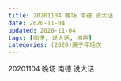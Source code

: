 ```yaml
---
title: 20201104 晚场 南德 说大话 
date: 2020-11-04
updated: 2020-11-04
tags: [南德, 说大话, 相声] 
categories: (2020)庚子年场次
---
```

20201104 晚场 南德 说大话 



